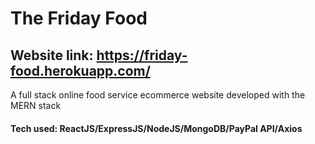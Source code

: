 # The Friday Food
## Website link: https://friday-food.herokuapp.com/

A full stack online food service ecommerce website developed with the MERN stack

#### Tech used: ReactJS/ExpressJS/NodeJS/MongoDB/PayPal API/Axios


